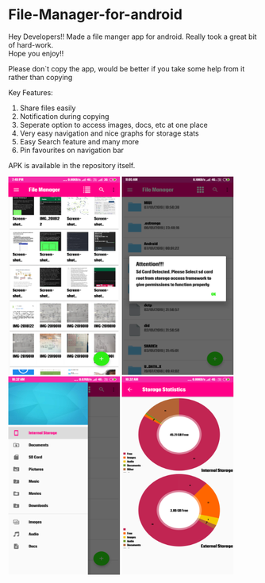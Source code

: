 # File-Manager-for-android
Hey Developers!! Made a file manger app for android.
Really took a great bit of hard-work.  
Hope you enjoy!!  

Please don`t copy the app, would be better if you take some help from it rather than copying 
  
Key Features:  
1. Share files easily  
2. Notification during copying  
3. Seperate option to access images, docs, etc at one place  
4. Very easy navigation and nice graphs for storage stats  
5. Easy Search feature and many more
6. Pin favourites on navigation bar

APK is available in the repository itself.  

<img src="https://github.com/Prateek1947/File-Manager-for-android/blob/master/Screenshot_2019-01-07-19-49-53-284_com.sachan.prateek.filemanager.png" width="225px" height="400px"/>
<img src="https://github.com/Prateek1947/File-Manager-for-android/blob/master/Screenshot_2019-01-07-11-05-56-960_com.sachan.prateek.filemanager.png" width="225px" height="400px"/>
<img src="https://github.com/Prateek1947/File-Manager-for-android/blob/master/Screenshot_2019-01-07-10-32-51-372_com.sachan.prateek.filemanager.png" width="225px" height="400px"/>
<img src="https://github.com/Prateek1947/File-Manager-for-android/blob/master/Screenshot_2019-01-07-10-32-44-864_com.sachan.prateek.filemanager.png" width="225px" height="400px"/>

